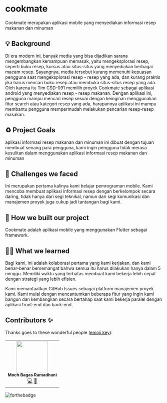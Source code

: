 # cookmate

Cookmate merupakan aplikasi mobile yang menyediakan informasi resep makanan dan minuman

## 💡 Background
Di era modern ini, banyak media yang bisa dijadikan sarana mengembangkan kemampuan memasak, yaitu mengeksplorasi resep, seperti buku resep, kursus atau situs-situs yang menyediakan berbagai macam resep. Sayangnya, media tersebut kurang memenuhi kepuasan pengguna saat mengeksplorasi resep - resep yang ada, dan kurang praktis jika harus mencari buku resep atau membuka situs-situs resep yang ada. Oleh karena itu Tim CSD-091 memilih proyek Cookmate sebagai aplikasi android yang menyediakan resep - resep makanan. Dengan aplikasi ini, pengguna mampu mencari resep sesuai dengan keinginan menggunakan fitur search atau kategori resep yang ada, harapannya aplikasi ini mampu membantu pengguna mempermudah melakukan pencarian resep-resep masakan. 

## ♻️ Project Goals
aplikasi informasi resep makanan dan minuman ini dibuat dengan tujuan membuat senang para pengguna, kami ingin pengguna tidak merasa kesulitan dalam menggunakan aplikasi informasi resep makanan dan minuman

## 🤯 Challenges we faced
Ini merupakan pertama kalinya kami belajar pemrograman mobile. Kami mencoba membuat aplikasi informasi resep dengan berkelompok secara daring, tidak hanya dari segi teknikal, namun dari segi komunikasi dan manajemen proyek juga cukup jadi tantangan bagi kami.

## 🧐 How we built our project
Cookmate adalah aplikasi mobile yang menggunakan Flutter sebagai framework. 

## 🧑‍🎓 What we learned
Bagi kami, ini adalah kolaborasi pertama yang kami kerjakan, dan kami benar-benar bersemangat bahwa semua itu harus dilakukan hanya dalam 5 minggu. Memiliki waktu yang terbatas membuat kami bekerja lebih cepat dengan strategi yang lebih efisien.‎

‎Kami memanfaatkan GitHub Issues sebagai platform manajemen proyek kami. Kami mulai dengan mencantumkan beberapa fitur yang ingin kami bangun dan kembangkan secara bertahap saat kami bekerja paralel dengan aplikasi front-end dan back-end.‎


## Contributors ✨

Thanks goes to these wonderful people ([emoji key](https://allcontributors.org/docs/en/emoji-key)):

<!-- ALL-CONTRIBUTORS-LIST:START - Do not remove or modify this section -->
<!-- prettier-ignore-start -->
<!-- markdownlint-disable -->
<table>
  <tr>
    <td align="center"><a href="https://github.com/bagasrmdhn"><img src="https://avatars.githubusercontent.com/u/56336128?v=4" width="100px;" alt=""/><br /><sub><b>Moch Bagas Ramadhani</b></sub></a><br /><a href="https://github.com/MochArisandiJayanto/Flarax/commits?author=phanatagama" title="Code">💻</a> <a href="#infra-bagasrmdhn" title="Infrastructure (Databases, Build-Tools, etc)">🎨</a></td>
 
   
  </tr>
</table>


<!-- markdownlint-restore -->
<!-- prettier-ignore-end -->

<!-- ALL-CONTRIBUTORS-LIST:END -->
![forthebadge](https://forthebadge.com/images/badges/built-with-love.svg)
